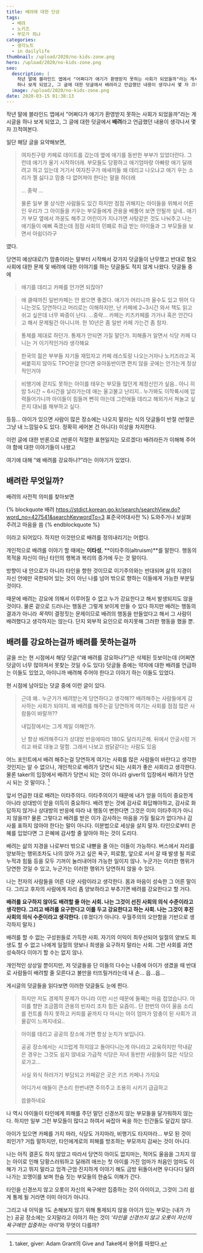 ```yaml
---
title: 배려에 대한 단상
tags:
  - 배려
  - 노키즈
  - 부모가 죄냐
categories:
  - 생각노트
  - in dailylife
thumbnail: /upload/2020/no-kids-zone.png
hero: /upload/2020/no-kids-zone.png
seo:
  description: |
    작년 말에 블라인드 앱에서 "어쩌다가 애기가 환영받지 못하는 사회가 되었을까"라는 게시글을
    하나 보게 되었고, 그 글에 대한 덧글에서 배려라고 언급했던 내용이 생각나서 몇 자 끄적여본다.
  image: /upload/2020/no-kids-zone.png
date: 2020-03-15 01:38:13
---
```



작년 말에 블라인드 앱에서 "어쩌다가 애기가 환영받지 못하는 사회가 되었을까"라는 게시글을
하나 보게 되었고, 그 글에 대한 덧글에서 <b>배려</b>라고 언급했던 내용이 생각나서 몇 자
끄적여본다.

일단 해당 글을 요약해보면,

> 여자친구랑 카페로 데이트를 갔는데 옆에 애기를 동반한 부부가 있었더란다.
> 그런데 애기가 울기 시작하더래.
> 부모들도 당황하고 애기엄마랑 아빠랑
> 애기 달래려고 하고 있는데
> 거기서 여자친구가 애새끼들 왜 데리고 나오냐고 애기 우는 소리가 젤 싫다고 맘충 다
> 없어져야 한다는 말을 하더래
>
> ... 중략 ...
>
> 물론 일부 몰 상식한 사람들도 있긴 하지만
> 점점 귀해지는 아이들을 위해서
> 어른인 우리가 그 아이들을 키우는 부모들에게
> 관용을 베풀어 보면 안될까 싶네..
> 애기가 부모 옆에서 까꿍도 해주고
> 어린이가 지나가면 사탕같은 것도 나눠주고
> 나는 애기들이 예뻐 죽겠는데
> 점점 사회의 민폐로 취급 받는 아이들과
> 그 부모들을 보면서 아쉽더라구

였다.

당연히 예상대로(?) 맘충이라는 말부터 시작해서 갖가지 덧글들이 난무했고 반대로 혐오 사회에
대한 문제 및 배려에 대한 이야기를 하는 덧글들도 적지 않게 나왔다. 덧글들 중에

> 애기를 데리고 카페를 안가면 되잖아?

> 애 클때까진 일반카페는 안 왔으면 좋겠다. 애기가 어리니까 울수도 있고 뛰어 다니는것도
> 당연하다고 머리로는 이해하지만, 난 카페에 2~3시간 와서 책도 읽고 쉬고 싶은데 너무 짜증이
> 난다. ...중략... 카페는 키즈카페를 가거나 혹은 안간다고 해서 문제될건 아니니까. 한
> 10년은 좀 일반 카페 가는건 좀 참자.

> 통제를 제대로 하던가. 통제가 안되면 가질 말던가. 피해줄거 알면서 식당 카페 다니는 거
> 이기적인거라 생각해요

> 한국의 젊은 부부들 자기들 재밌자고 카페 레스토랑 나오는거자나 노키즈라고 꼭 써붙히지
> 않아도 TPO란걸 안다면 유아동반이면 편치 않을 곳에는 안가는게 정상적인거야

> 비행기에 걷지도 못하는 아이를 태우는 부모들 많던게 제정신인가 싶음.. 아니 히밤 5시간 ~
> 6시간을 날라가는데 애는 울고불고 난리지.. 누가봐도 이착륙시에 압력들어가니까 아이들이
> 힘들꺼 뻔히 아는데 그런애들 데리고 해외가서 쳐놀고 싶은지 대뇌를 해부하고 싶다.

등등... 아이가 있으면 사람이 많은 장소에는 나오지 말라는 식의 덧글들이 반절 (반절은 그냥
내 느낌일수도 있다. 정확히 세어본 건 아니다) 이상을 차지한다.

이런 글에 대한 반론으로 (반론이 적절한 표현일지는 모르겠다) 배려라든가 이해해 주어야 함에
대한 이야기들이 나왔고

여기에 대해 <q>왜 배려를 강요하나?</q>라는 이야기가 있었다.

## 배려란 무엇일까?

배려의 사전적 의미를 찾아보면

{% blockquote 배려 https://stdict.korean.go.kr/search/searchView.do?word_no=427541&searchKeywordTo=3 표준국어대사전 %}
도와주거나 보살펴 주려고 마음을 씀
{% endblockquote %}

이라고 되어있다. 하지만 이것만으로 배려를 정의내리기는 어렵다.

개인적으로 배려를 이야기 할 때에는 **이타성**, **이타주의(altruism)**를 말한다.
행동의 목적을 자신이 아닌 타인의 행복과 복리의 증가에 두는 것 말이다.

방향이 내 안으로가 아니라 타인을 향한 것이므로 이기주의와는 반대되며 삶의 지경이 자신
안에만 국한되어 있는 것이 아닌 나를 넘어 밖으로 향하는 이들에게 가능한 부분일 것이다.

때문에 배려는 강요에 의해서 이루어질 수 없고 누가 강요한다고 해서 발생되지도 않을 것이다.
물론 겉으로 드러나는 행동은 그렇게 보이게 만들 수 있다 하지만 배려는 행동의 결과가 아니라
*목적*이 결정짓는 문제이므로 배려의 행동을 만들었다고 해서 그 사람이 배려했다고 생각하지는
않는다. 단지 외부적 요인으로 마지못해 그러한 행동을 했을 뿐.

## 배려를 강요하는걸까 배려를 못하는걸까

글을 쓰는 현 시점에서 해당 덧글(<q>왜 배려를 강요하나?</q>)은 삭제된 듯보이는데 (어쩌면
덧글이 너무 많아져서 못찾는 것일 수도 있다) 덧글들 중에는 약자에 대한 배려를 언급하는
이들도 있었고, 아이니까 배려해 주어야 한다고 이야기 하는 이들도 있었다.

현 시점에 남아있는 덧글 중에 이런 글이 있다.

> 근데 왜..
> 누군가가 배려받는게 당연하다고 생각해??
> 배려해주는 사람들에게 감사하는 사회가 되야지.
> 왜 배려를 해주는걸 당연하게 여기는 사회를 점점 많은 사람들이 바랄까??
>
> 내입장에서는 그게 제일 이해안가.
>
> 난 항상 배려해주다가 상대방 반응에따라 180도 달라지곤해. 뒤에서 안궁시렁 거리고 바로
> 대놓고 말함. 그래서 나보고 쌈닭같다는 사람도 있음

어느 포인트에서 배려 해주는걸 당연하게 여기는 사회를 많은 사람들이 바란다고 생각한 것인지는
알 수 없으나, 개인적으로 배려가 당연시 되는 사회가 좋은 사회라고 생각한다.
물론 taker의 입장에서 배려가 당연시 되는 것이 아니라 giver의 입장에서 배려가 당연시
되는 것 말이다. [^1]

앞서 언급한 대로 배려는 이타주의다. 이타주의이기 때문에 내가 얻을 이득이 중요한게 아니라
상대방이 얻을 이득이 중요하다.
배려 받는 것에 감사로 화답해야하고, 감사로 화답하지 않거나 상대방의 반응에 따라 내 행동이
변한다면 그것은 이미 이타주의가 아니지 않을까?  물론 그렇다고 배려를 받은 이가 감사하는
마음을 가질 필요가 없다거나 감사를 표하지 않아야 한다는 말이 아니다. 이분법으로 세상을
살지 말자. 타인으로부터 은혜를 입었다면 그 은혜에 감사할 줄 알아야 하는 것이 도리다.

배려는 삶의 지경을 나로부터 밖으로 내뻗을 줄 아는 이들이 가능하다. 버스에서 자리를 양보하는
행위조차도 나의 앉아 가고 싶은 욕구, 피로함, 앞으로 서서 갈 때 발생 될 피로 누적과 힘듦
등을 모두 기꺼이 눌러내어야 가능한 일이지 않나.
누군가는 이러한 행위가 당연한 것일 수 있고, 누군가는 이러한 행위가 당연하지 않을 수 있다.

나는 전자의 사람들을 어른 다운 사람이라고 생각한다. 몸과 마음이 성숙한 그 어른 말이다.
그리고 후자의 사람에게 자리 좀 양보하라고 부추기면 배려를 강요한다고 할 거다.

**배려를 요구하지 않아도 배려할 줄 아는 사회. 나는 그것이 선진 사회의 의식 수준이라고 생각한다.
그리고 배려를 요구한다고 이를 두고 강요한다고 하는 사회. 나는 그것이 후진 사회의 의식
수준이라고 생각한다.** (후졌다가 아니다. 우월주의의 오만함을 기반으로 생각하지 말자.)

배려를 할 수 없는 구성원들로 가득한 사회. 자기의 이익이 최우선되어 일절의 양보도 희생도
할 수 없고 나에게 일절의 양보나 희생을 요구하지 말라는 사회. 그런 사회를 과연 성숙하다
이야기 할 수는 없지 않나.

개인적인 상상일 뿐이지만, 저 덧글들을 단 이들의 다수는 나중에 아이가 생겼을 때 반대로
사람들이 배려할 줄 모른다고 불만을 터뜨릴거라는데 내 손... 읍...읍...

게시글의 덧글들을 읽다보면 이러한 덧글들도 눈에 띈다.

> 하지만 저도 경제적 문제가 아니라 이런 시선 때문에 둘째는 마음 접었습니다.
> 아이를 향한 조금쯤의 관용의 빈자리 조차 힘든 요즘이.. 단 한번의 아이 울음 소리를 컨트롤
> 하지 못하고 커피를 끝까지 다 마시는 아이 엄마가 맘충이 된 사회가 괴물같이 느껴지네요..

> 아이를 데리고 공공의 장소에 가면 항상 눈치가 보입니다.
>
> 공공 장소에서는 시끄럽게 하지않고 돌아다니는게 아니라고 교육하지만 막내같은 경우는
> 그것도 쉽지 않네요
> 가급적 식당은 자녀 동반한 사람들이 많은 식당으로가고...
>
> 사실 외식 하러가기 부담되고 카페같은 곳은 키즈 카페나 가지요
>
> 어디가서 애들이 큰소리 한번내면 주의주고 조용히 시키기 급급하고
>
> 씁쓸하네요

나 역시 아이들이 타인에게 피해를 주던 말던 신경쓰지 않는 부모들을 달가워하지 않는다.
하지만 일부 그런 부모들이 많다고 하여서 싸잡아 욕을 하는 인간들도 달갑지 않다.

아이가 있으면 카페를 가지 마라, 식당도 가지마라, 비행기도 타지마라...
부모 된 것이 죄인가? 거듭 말하지만, 타인에게로의 피해를 방조하는 부모까지 감싸는 것이 아니다.

나는 아직 결혼도 하지 않았고 따라서 당연히 아이도 없지마는, 적어도 울음을 그치지 않는
아이로 인해 당황스러워하고 달래려 애쓰는 첫 아이를 가진 엄마가 처음인 엄마도 이해가 가고
뛰지 말라고 엄격&middot;근엄&middot;진지하게 이야기 해도 금방 뒤돌아서면 우다다다 달려
나가는 꼬맹이를 보며 한숨 짓는 부모들의 한숨도 이해가 간다.

타인을 신경쓰지 않고 오롯이 자신의 욕구에만 집중하는 것이 아이이고, 그것이 그리 쉽게 통제
될 거라면 이미 아이가 아니다.

그리고 내 이익을 1도 손해보지 않기 위해 통제되지 않을 아이가 있는 부모는 (내가 가는) 공공
장소에는 오지말라고 이야기 하는 것이 <i>&lsquo;타인을 신경쓰지 않고 오롯이 자신의 욕구에만
집중하는 아이&rsquo;</i>와 무엇이 다를까?




[^1]: taker, giver: Adam Grant의 Give and Take에서 용어를 따왔다.